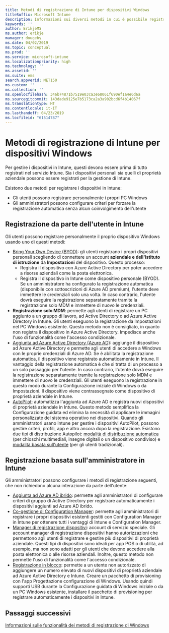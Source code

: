 ```yaml
---
title: Metodi di registrazione di Intune per dispositivi Windows
titleSuffix: Microsoft Intune
description: Informazioni sui diversi metodi in cui è possibile registrare dispositivi Windows in Intune
keywords: ''
author: ErikjeMS
ms.author: erikje
manager: dougeby
ms.date: 04/02/2019
ms.topic: conceptual
ms.prod: ''
ms.service: microsoft-intune
ms.localizationpriority: high
ms.technology: ''
ms.assetid: ''
ms.suite: ems
search.appverid: MET150
ms.custom: ''
ms.collection: ''
ms.openlocfilehash: 346b74871b7519e03ca3e68061f690ef1a4e6d6a
ms.sourcegitcommit: 143dade9125e7b5173ca2a3a902bcd6f4b14067f
ms.translationtype: HT
ms.contentlocale: it-IT
ms.lasthandoff: 04/23/2019
ms.locfileid: "61514787"
---
```

# <a name="intune-enrollment-methods-for-windows-devices"></a>Metodi di registrazione di Intune per dispositivi Windows

Per gestire i dispositivi in Intune, questi devono essere prima di tutto registrati nel servizio Intune. Sia i dispositivi personali sia quelli di proprietà aziendale possono essere registrati per la gestione di Intune. 

Esistono due metodi per registrare i dispositivi in Intune:
- Gli utenti possono registrare personalmente i propri PC Windows 
- Gli amministratori possono configurare criteri per forzare la registrazione automatica senza alcun coinvolgimento dell'utente

## <a name="user-self-enrollment-in-intune"></a>Registrazione da parte dell'utente in Intune

Gli utenti possono registrare personalmente il proprio dispositivo Windows usando uno di questi metodi:

- [Bring Your Own Device (BYOD)](https://docs.microsoft.com/intune-user-help/enroll-windows-10-device): gli utenti registrano i propri dispositivi personali scegliendo di connettere un account **aziendale e dell'istituto di istruzione** da **Impostazioni** del dispositivo. Questo processo:
    - Registra il dispositivo con Azure Active Directory per poter accedere a risorse aziendali come la posta elettronica.
    - Registra il dispositivo in Intune come dispositivo personale (BYOD).
Se un amministratore ha configurato la registrazione automatica (disponibile con sottoscrizioni di Azure AD premium), l'utente deve immettere le credenziali solo una volta. In caso contrario, l'utente dovrà eseguire la registrazione separatamente tramite la registrazione solo MDM e immettere di nuovo le credenziali.  
- **Registrazione solo MDM**: permette agli utenti di registrare un PC aggiunto a un gruppo di lavoro, ad Active Directory o ad Azure Active Directory in Intune. Gli utenti eseguono la registrazione da Impostazioni nel PC Windows esistente. Questo metodo non è consigliato, in quanto non registra il dispositivo in Azure Active Directory. Impedisce anche l'uso di funzionalità come l'accesso condizionale.
- [Aggiunta ad Azure Active Directory (Azure AD)](https://docs.microsoft.com/azure/active-directory/user-help/user-help-join-device-on-network): aggiunge il dispositivo ad Azure Active Directory e permette agli utenti di accedere a Windows con le proprie credenziali di Azure AD. Se è abilitata la registrazione automatica, il dispositivo viene registrato automaticamente in Intune. Il vantaggio della registrazione automatica è che si tratta di un processo a un solo passaggio per l'utente. In caso contrario, l'utente dovrà eseguire la registrazione separatamente tramite la registrazione solo MDM e immettere di nuovo le credenziali. Gli utenti eseguono la registrazione in questo modo durante la Configurazione iniziale di Windows o da Impostazioni. Il dispositivo viene contrassegnato come dispositivo di proprietà aziendale in Intune.
- [AutoPilot](enrollment-autopilot.md): automatizza l'aggiunta ad Azure AD e registra nuovi dispositivi di proprietà aziendale in Intune. Questo metodo semplifica la Configurazione guidata ed elimina la necessità di applicare le immagini personalizzate del sistema operativo nei dispositivi. Quando gli amministratori usano Intune per gestire i dispositivi AutoPilot, possono gestire criteri, profili, app e altro ancora dopo la registrazione.  Esistono due tipi di distribuzione Autopilot: [modalità di distribuzione automatica](https://docs.microsoft.com/windows/deployment/windows-autopilot/self-deploying) (per chioschi multimediali, insegne digitali o un dispositivo condiviso) e [modalità basata sull'utente](https://docs.microsoft.com/windows/deployment/windows-autopilot/user-driven) (per gli utenti tradizionali). 

## <a name="administrator-based-enrollment-in-intune"></a>Registrazione basata sull'amministratore in Intune

Gli amministratori possono configurare i metodi di registrazione seguenti, che non richiedono alcuna interazione da parte dell'utente:

- [Aggiunta ad Azure AD ibrido](https://docs.microsoft.com/windows/client-management/mdm/enroll-a-windows-10-device-automatically-using-group-policy): permette agli amministratori di configurare criteri di gruppo di Active Directory per registrare automaticamente i dispositivi aggiunti ad Azure AD ibrido. 
- [Co-gestione di Configuration Manager](https://docs.microsoft.com/sccm/comanage/overview): permette agli amministratori di registrare i propri dispositivi esistenti gestiti con Configuration Manager in Intune per ottenere tutti i vantaggi di Intune e Configuration Manager. 
- [Manager di registrazione dispositivi](device-enrollment-manager-enroll.md): account di servizio speciale. Gli account manager di registrazione dispositivi hanno autorizzazioni che permettono agli utenti di registrare e gestire più dispositivi di proprietà aziendale. Questi tipi di dispositivi sono ideali per app POS o di utilità, ad esempio, ma non sono adatti per gli utenti che devono accedere alla posta elettronica o alle risorse aziendali. Inoltre, questo metodo non permette l'uso di funzionalità come l'accesso condizionale. 
- [Registrazione in blocco](windows-bulk-enroll.md): permette a un utente non autorizzato di aggiungere un numero elevato di nuovi dispositivi di proprietà aziendale ad Azure Active Directory e Intune. Creare un pacchetto di provisioning con l'app Progettazione configurazione di Windows. Usando quindi supporti USB durante la Configurazione guidata di Windows iniziale o da un PC Windows esistente, installare il pacchetto di provisioning per registrare automaticamente i dispositivi in Intune. 

## <a name="next-steps"></a>Passaggi successivi

[Informazioni sulle funzionalità dei metodi di registrazione di Windows](enrollment-method-capab.md)
